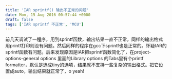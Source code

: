 ```yaml
---
title: 'IAR sprintf() 输出不正常的问题'
date: Mon, 15 Aug 2016 00:57:44 +0000
draft: false
tags: ['IAR sprintf 不正常', 'MCU']
---
```


前几天调试了一程序，用到sprintf函数，输出结果一直不正常，同样的输出格式用printf打印则没有问题。然后同样的程序在gcc下sprintf也是正常的。怀疑IAR的sprintf函数有问题。后来发现原因是IAR把sprintf函数简化了，在project-options-general options 里面的Library options 的Tabs里有个printf formatter，默认是选成tiny的选项，结果就不支持一些复杂的输出格式。把它设置成auto，输出结果就正常了，o yeah!